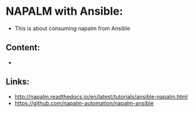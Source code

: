 # NAPALM with Ansible:
- This is about consuming napalm from Ansible

## Content:
- 

## Links:
- http://napalm.readthedocs.io/en/latest/tutorials/ansible-napalm.html
- https://github.com/napalm-automation/napalm-ansible